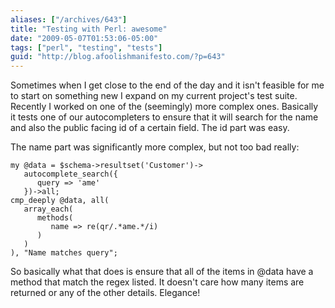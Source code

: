 ```yaml
---
aliases: ["/archives/643"]
title: "Testing with Perl: awesome"
date: "2009-05-07T01:53:06-05:00"
tags: ["perl", "testing", "tests"]
guid: "http://blog.afoolishmanifesto.com/?p=643"
---
```

Sometimes when I get close to the end of the day and it isn't feasible for me to
start on something new I expand on my current project's test suite. Recently I
worked on one of the (seemingly) more complex ones. Basically it tests one of
our autocompleters to ensure that it will search for the name and also the
public facing id of a certain field. The id part was easy.

The name part was significantly more complex, but not too bad really:

    my @data = $schema->resultset('Customer')->
       autocomplete_search({
          query => 'ame'
       })->all;
    cmp_deeply @data, all(
       array_each(
          methods(
             name => re(qr/.*ame.*/i)
          )
       )
    ), "Name matches query";

So basically what that does is ensure that all of the items in @data have a
method that match the regex listed. It doesn't care how many items are returned
or any of the other details. Elegance!
